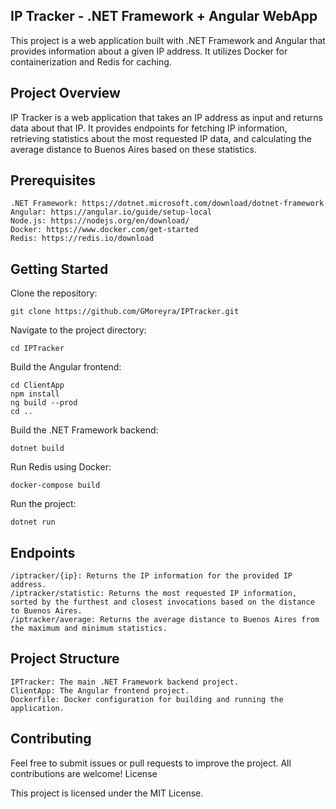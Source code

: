 ## IP Tracker - .NET Framework + Angular WebApp

This project is a web application built with .NET Framework and Angular that provides information about a given IP address. It utilizes Docker for containerization and Redis for caching.

## Project Overview

IP Tracker is a web application that takes an IP address as input and returns data about that IP. It provides endpoints for fetching IP information, retrieving statistics about the most requested IP data, and calculating the average distance to Buenos Aires based on these statistics.

## Prerequisites

    .NET Framework: https://dotnet.microsoft.com/download/dotnet-framework
    Angular: https://angular.io/guide/setup-local
    Node.js: https://nodejs.org/en/download/
    Docker: https://www.docker.com/get-started
    Redis: https://redis.io/download

## Getting Started

   Clone the repository:

    git clone https://github.com/GMoreyra/IPTracker.git

   Navigate to the project directory:

    cd IPTracker

   Build the Angular frontend:

    cd ClientApp
    npm install
    ng build --prod
    cd ..

   Build the .NET Framework backend:

    dotnet build

   Run Redis using Docker:

    docker-compose build

   Run the project:

    dotnet run

## Endpoints

    /iptracker/{ip}: Returns the IP information for the provided IP address.
    /iptracker/statistic: Returns the most requested IP information, sorted by the furthest and closest invocations based on the distance to Buenos Aires.
    /iptracker/average: Returns the average distance to Buenos Aires from the maximum and minimum statistics.

## Project Structure

    IPTracker: The main .NET Framework backend project.
    ClientApp: The Angular frontend project.
    Dockerfile: Docker configuration for building and running the application.

## Contributing

Feel free to submit issues or pull requests to improve the project. All contributions are welcome!
License

This project is licensed under the MIT License.
